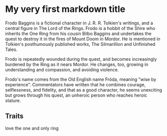 # My very first markdown title
Frodo Baggins is a fictional character in J. R. R. Tolkien's writings, and a central figure in The Lord of the Rings. Frodo is a hobbit of the Shire who inherits the One Ring from his cousin Bilbo Baggins and undertakes the quest to destroy it in the fires of Mount Doom in Mordor. He is mentioned in Tolkien's posthumously published works, The Silmarillion and Unfinished Tales.

Frodo is repeatedly wounded during the quest, and becomes increasingly burdened by the Ring as it nears Mordor. He changes, too, growing in understanding and compassion, and avoiding violence.

Frodo's name comes from the Old English name Fróda, meaning "wise by experience". Commentators have written that he combines courage, selflessness, and fidelity, and that as a good character, he seems unexciting but grows through his quest, an unheroic person who reaches heroic stature. 
## Traits
love the one and only ring
